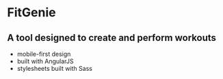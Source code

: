 # FitGenie
## A tool designed to create and perform workouts

* mobile-first design
* built with AngularJS
* stylesheets built with Sass
